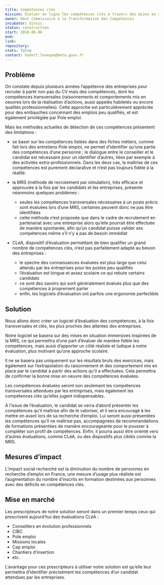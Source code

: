 ```yaml
---
title: Compétences clés
mission: Évaluer en ligne les compétences clés à travers des mises en situation
owner: Haut Commissaire à la Transformation des Compétences
incubator: dinsic
status: construction
start: 2018-06-06
end:
link:
repository:
stats: false
contact: hubert.leveque@beta.gouv.fr
---
```


## Problème

On constate depuis plusieurs années l’appétence des entreprises pour recruter à partir non pas du CV mais des compétences, dont les compétences transversales (raisonnements et comportements mis en oeuvres lors de la réalisation d’actions, aussi appelés habiletés ou encore qualités professionnelles). Cette approche est particulièrement appréciée pour des embauches concernant des emplois peu qualifiés, et est également privilégiée par Pole emploi.

Mais les méthodes actuelles de détection de ces compétences présentent des limitations :

- se baser sur les compétences listées dans des fiches métiers, comme fait lors des entretiens Pole emploi, ne permet d’identifier qu’une partie des compétences d’une personne ; le dialogue entre le conseiller et le candidat est nécessaire pour un identifier d’autres, liées par exemple à des activités extra-professionnels. Dans les deux cas, la maîtrise de ces compétences est purement déclarative et n’est pas toujours fidèle à la réalité.

- la MRS (méthode de recrutement par simulation), très efficace et approuvée à la fois par les candidats et les entreprises, présente néanmoins quelques problèmes :
  - seules les compétences transversales nécessaires à un poste précis sont évaluées lors d’une MRS, certaines peuvent donc ne pas être identifiées
  - cette méthode n’est proposée que dans le cadre de recrutement en partenariat avec une entreprise alors qu’elle pourrait être effectuée de manière spontanée, afin qu’un candidat puisse valider ses compétences même s’il n’y a pas de besoin immédiat

- CLéA, dispositif d’évaluation permettant de bien qualifier un grand nombre de compétences clés, n’est pas parfaitement adapté au besoin des entreprises :
  - le spectre des connaissances évaluées est plus large que celui attendu par les entreprises pour les postes peu qualifiés
  - l’évaluation est longue et assez scolaire ce qui rebute certains candidats
  - ce sont des savoirs qui sont généralement évalués plus que des compétences à proprement parler
  - enfin, les logiciels d’évaluation ont parfois une ergonomie perfectible

## Solution

Nous allons donc créer un logiciel d’évaluation des compétences, à la fois transversales et clés, les plus proches des attentes des entreprises.

Notre logiciel se basera sur des mises en situation immersives  inspirées de la MRS, ce qui permettra d’une part d’évaluer de manière fidèle les compétences, mais aussi d’apporter un côté réaliste et ludique à notre évaluation, plus motivant qu’une approche scolaire.

Il ne se basera pas uniquement sur les résultats bruts des exercices, mais également sur l’extrapolation du raisonnement et des comportement mis en place par le candidat à partir des actions qu’il a effectuées. Cela permettra de confirmer la bonne mise en oeuvre des compétences évaluées.

Les compétences évaluées seront non seulement les compétences transversales attendues par les entreprises, mais également les compétences clés qu’elles jugent indispensables.

À l’issue de l’évaluation, le candidat se verra d’abord présenter les compétences qu’il maîtrise afin de le valoriser, et il sera encouragé à les mettre en avant lors de sa recherche d’emploi. Lui seront aussi présentées les compétences qu’il ne maîtrise pas, accompagnées de recommandations de formations présentées de manière encourageante pour le pousser à compléter son profil de compétences. Enfin, il pourra aussi être orienté vers d’autres évaluations, comme CLéA, ou des dispositifs plus ciblés comme la MRS.

## Mesures d’impact

L’impact social recherché est la diminution du nombre de personnes en recherche d’emploi en France, une mesure d’usage plus réaliste est l’augmentation du nombre d’inscrits en formation destinées aux personnes avec des déficits en compétences clés.

## Mise en marché

Les prescripteurs de notre solution seront dans un premier temps ceux qui prescrivent aujourd’hui des évaluations CLéA :

-  Conseillers en évolution professionnels
-  CIBC
-  Pole emploi
-  Missions locales
-  Cap emploi
-  Chantiers d’insertion
-  etc.

L’avantage pour ces prescripteurs à utiliser notre solution est qu’elle leur permettra d’identifier précisément les compétences d’un candidat attendues par les entreprises.

